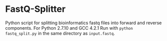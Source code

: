 # FastQ-Splitter
Python script for splitting bioinformatics fastq files into forward and reverse components. 
For Python 2.7.10 and GCC 4.2.1
Run with `python fastq_split.py` in the same directory as `input.fastq`.
